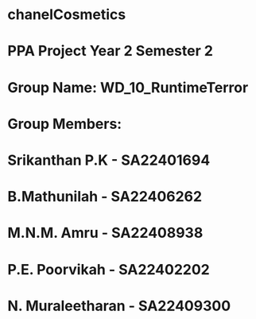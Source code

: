 # chanelCosmetics

# PPA Project Year 2 Semester 2
# Group Name: WD_10_RuntimeTerror
# Group Members: 
# Srikanthan P.K - SA22401694
# B.Mathunilah - SA22406262
# M.N.M. Amru - SA22408938
# P.E. Poorvikah - SA22402202
# N. Muraleetharan - SA22409300
